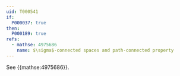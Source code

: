 ```yaml
---
uid: T000541
if:
  P000037: true
then:
  P000189: true
refs:
  - mathse: 4975686
    name: $\sigma$-connected spaces and path-connected property
---
```


See {{mathse:4975686}}.
